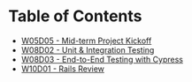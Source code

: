 # Table of Contents

* [W05D05 - Mid-term Project Kickoff](/w05d05)
* [W08D02 - Unit & Integration Testing](/w08d02)
* [W08D03 - End-to-End Testing with Cypress](/w08d03)
* [W10D01 - Rails Review](/w10d01)
